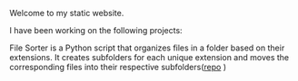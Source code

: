 Welcome to my static website. 

I have been working on the following projects:

File Sorter is a Python script that organizes files in a folder based on their extensions. It creates subfolders for each unique extension and moves the corresponding files into their respective subfolders([repo](https://github.com/titash/file_sorter)
)